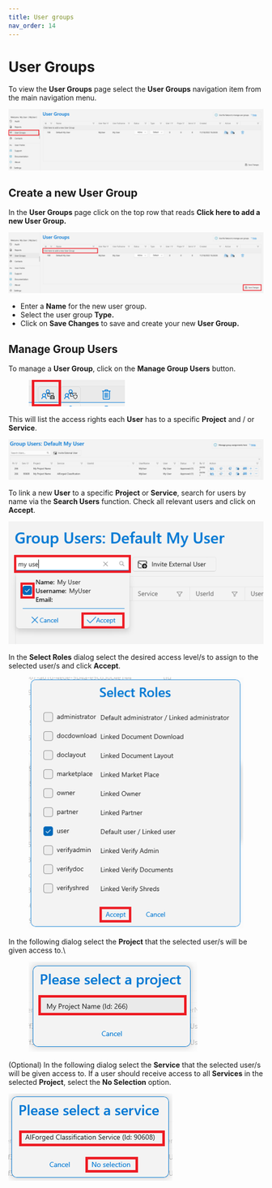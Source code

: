 ```yaml
---
title: User groups
nav_order: 14
---
```


# User Groups

To view the **User Groups** page select the **User Groups** navigation item from the main navigation menu.

![](<.gitbook/assets/image (13) (7).png>)

## Create a new User Group

In the **User Groups** page click on the top row that reads **Click here to add a new User Group.**

![](<.gitbook/assets/image (7) (2) (1).png>)

* Enter a **Name** for the new user group.
* Select the user group **Type.**
* Click on **Save Changes** to save and create your new **User Group.**

## Manage Group Users

To manage a **User Group**, click on the **Manage Group Users** button.

<figure><img src=".gitbook/assets/image (33) (1) (3).png" alt=""><figcaption></figcaption></figure>

This will list the access rights each **User** has to a specific **Project** and / or **Service**.

![](<.gitbook/assets/image (1) (4) (1).png>)

To link a new **User** to a specific **Project** or **Service**, search for users by name via the **Search Users** function. Check all relevant users and click on **Accept**.

![](<.gitbook/assets/image (50) (1).png>)

In the **Select Roles** dialog select the desired access level/s to assign to the selected user/s and click **Accept**.

<figure><img src=".gitbook/assets/image (53) (2).png" alt=""><figcaption></figcaption></figure>

In the following dialog select the **Project** that the selected user/s will be given access to.\


<figure><img src=".gitbook/assets/image (31) (3).png" alt=""><figcaption></figcaption></figure>

(Optional) In the following dialog select the **Service** that the selected user/s will be given access to. If a user should receive access to all **Services** in the selected **Project**, select the **No Selection** option.

![](<.gitbook/assets/image (57) (1) (1).png>)
